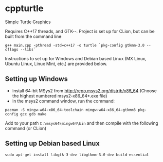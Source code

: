 # cppturtle
Simple Turtle Graphics

Requires C++17 threads, and GTK--. Project is set up for CLion, but can be built from the command line
```
g++ main.cpp -pthread -std=c++17 -o turtle `pkg-config gtkmm-3.0 --cflags --libs`
```
Instructions to set up for Windows and Debian based Linux (MX Linux, Ubuntu Linux, Linux Mint, etc.) are provided below.
## Setting up Windows 
* Install 64-bit MSys2 from http://repo.msys2.org/distrib/x86_64 (Choose the highest numbered msys2-x86_64*.exe file)
* In the msys2 command window, run the command:
```
pacman -S mingw-w64-x86_64-toolchain mingw-w64-x86_64-gtkmm3 pkg-config gcc gdb make 
```
Add to your path `C:\msys64\mingw64\bin` and then compile with the following command (or CLion)
## Setting up Debian based Linux
```
sudo apt-get install libgtk-3-dev libgtkmm-3.0-dev build-essential
```
